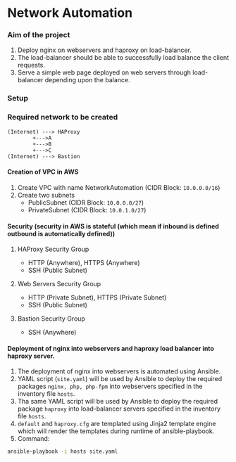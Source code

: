 # Network Automation

### Aim of the project

1. Deploy nginx on webservers and haproxy on load-balancer.
2. The load-balancer should be able to successfully load balance the client requests.
3. Serve a simple web page deployed on web servers through load-balancer depending upon the balance.

### Setup

### Required network to be created

```
(Internet) ---> HAProxy	
		+--->A
		+--->B
		+--->C
(Internet) --->	Bastion
```

#### Creation of VPC in AWS


1. Create VPC with name NetworkAutomation (CIDR Block: `10.0.0.0/16`)
2. Create two subnets
	- PublicSubnet (CIDR Block: `10.0.0.0/27`)
	- PrivateSubnet (CIDR Block: `10.0.1.0/27`)

#### Security (security in AWS is stateful (which mean if inbound is defined outbound is automatically defined))


1. HAProxy Security Group

	- HTTP (Anywhere), HTTPS (Anywhere)
	- SSH (Public Subnet)

2. Web Servers Security Group

	- HTTP (Private Subnet), HTTPS (Private Subnet)
	- SSH (Public Subnet)

3. Bastion Security Group

	- SSH (Anywhere)

#### Deployment of nginx into webservers and haproxy load balancer into haproxy server.

1. The deployment of nginx into webservers is automated using Ansible.
2. YAML script (`site.yaml`) will be used by Ansible to deploy the required packages `nginx, php, php-fpm` into webservers specified in the inventory file `hosts`.
3. Tha same YAML script will be used by Ansible to deploy the required package `haproxy` into load-balancer servers specified in the inventory file `hosts`.
4. `default` and `haproxy.cfg` are templated using Jinja2 template engine which will render the templates during runtime of ansible-playbook.
5. Command:
```bash
ansible-playbook -i hosts site.yaml
```
